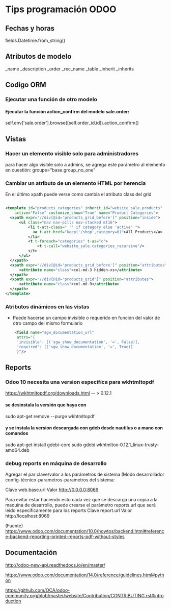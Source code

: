 # Tips programación ODOO

## Fechas y horas

fields.Datetime.from_string()

## Atributos de modelo
 _name
_description
_order
_rec_name
_table
_inherit
_inherits

## Codigo ORM
### Ejecutar una función de otro modelo
#### Ejecutar la función action_confirm del modelo sale.order:
self.env['sale.order'].browse([self.order_id.id]).action_confirm()

## Vistas
### Hacer un elemento visible solo para administradores
 para hacer algo visible solo a admins, se agrega este parámetro al elemento en cuestión: groups="base.group_no_one"

### Cambiar un atributo de un elemento HTML por herencia
En el último xpath puede verse como cambia el atributo class del grid

```XML

<template id="products_categories" inherit_id="website_sale.products" 
    active="False" customize_show="True" name="Product Categories">
  <xpath expr="//div[@id='products_grid_before']" position="inside">
      <ul class="nav nav-pills nav-stacked mt16">
          <li t-att-class=" '' if category else 'active' ">
            <a t-att-href="keep('/shop',category=0)">All Products</a>
          </li>
          <t t-foreach="categories" t-as="c">
              <t t-call="website_sale.categories_recursive"/>
          </t>
      </ul>
  </xpath>
  <xpath expr="//div[@id='products_grid_before']" position="attributes">
      <attribute name="class">col-md-3 hidden-xs</attribute>
  </xpath>
  <xpath expr="//div[@id='products_grid']" position="attributes">
      <attribute name="class">col-md-9</attribute>
  </xpath>
</template>
```

### Atributos dinámicos en las vistas

* Puede hacerse un campo invisible o requerido en función del valor de otro campo del mismo formulario

```XML
    <field name="sgw_documentation_url" 
     attrs="{
     'invisible': [('sgw_show_documentation', '=', False)],
     'required': [('sgw_show_documentation', '=', True)]
     }"/> 
```

## Reports
### Odoo 10 necesita una version especifíca para wkhtmltopdf 
https://wkhtmltopdf.org/downloads.html -- > 0.12.1
#### se desinstala la versión que haya con
sudo apt-get remove --purge wkhtmltopdf
#### y se instala la version descargada con gdeb desde nautilus o a mano con comandos
sudo apt-get install gdebi-core 
sudo gdebi wkhtmltox-0.12.1_linux-trusty-amd64.deb

### debug reports en máquina de desarrollo
Agregar el par clave/valor a los parámetros de sistema (Modo desarrollador config-técnico-parametros-parametros del sistema:

Clave 	web.base.url
Valor 	http://0.0.0.0:8069

Para evitar estar haciendo esto cada vez que se descarga una copia a la maquina de desarrollo, puede crearse el parámetro reports.url que será leido especificamente para los reports
Clave  report.url
Valor  http://localhost:8069

(Fuente)
https://www.odoo.com/documentation/10.0/howtos/backend.html#reference-backend-reporting-printed-reports-pdf-without-styles


## Documentación
http://odoo-new-api.readthedocs.io/en/master/

https://www.odoo.com/documentation/14.0/reference/guidelines.html#python

https://github.com/OCA/odoo-community.org/blob/master/website/Contribution/CONTRIBUTING.rst#introduction